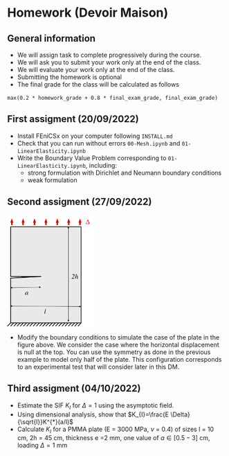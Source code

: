 # Homework (Devoir Maison)

## General information

- We will assign task to complete progressively during the course. 
- We will ask you to submit your work only at the end of the class.
- We will evaluate your work only at the end of the class.
- Submitting the homework is optional
- The final grade for the class will be calculated as follows

```
max(0.2 * homework_grade + 0.8 * final_exam_grade, final_exam_grade)
```

## First assigment (20/09/2022)

- Install FEniCSx on your computer following `INSTALL.md`
- Check that you can run without errors `00-Mesh.ipynb` and `01-LinearElasticity.ipynb`
- Write the Boundary Value Problem corresponding to `01-LinearElasticity.ipynb`, including:
   - strong formulation with Dirichlet and Neumann boundary conditions
   - weak formulation 

## Second assigment (27/09/2022)

<img src="figures/plateBCs.png"
     alt="Clamped plate with a crack"
     style="float: center; width:200px;" />

- Modify the boundary conditions to simulate the case of the plate in the figure above. We consider the case where the horizontal displacement is null at the top. You can use the symmetry as done in the previous example to model only half of the plate. This configuration corresponds to an experimental test that will consider later in this DM. 
 
 ## Third assigment (04/10/2022)

- Estimate the SIF $K_I$ for $\Delta=1$ using the asymptotic field. 
- Using dimensional analysis, show that $K_{I}=\frac{E \Delta}{\sqrt{l}}K^{*}(a/l)$
- Calculate $K_I$ for a PMMA plate (E = 3000 MPa, $\nu$ = 0.4) of sizes l = 10 cm,  2h = 45 cm, thickness e =2 mm, one value of $a \in [0.5-3]$ cm, loading $\Delta = 1$ mm

